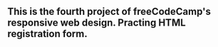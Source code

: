 ## This is the fourth project of freeCodeCamp's responsive web design. Practing HTML registration form.
